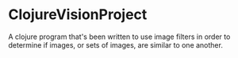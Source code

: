 # ClojureVisionProject
A clojure program that's been written to use image filters in order to determine if images, or sets of images, are similar to one another.
